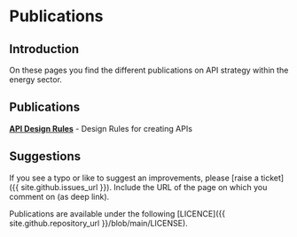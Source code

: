 # Publications

## Introduction

On these pages you find the different publications on API strategy within the energy sector. 

## Publications

**[API Design Rules](api-design-rules/)** - Design Rules for creating APIs

## Suggestions

If you see a typo or like to suggest an improvements, please [raise a ticket]({{ site.github.issues_url }}). Include the URL of the page on which you comment on (as deep link).

Publications are available under the following [LICENCE]({{ site.github.repository_url }}/blob/main/LICENSE).